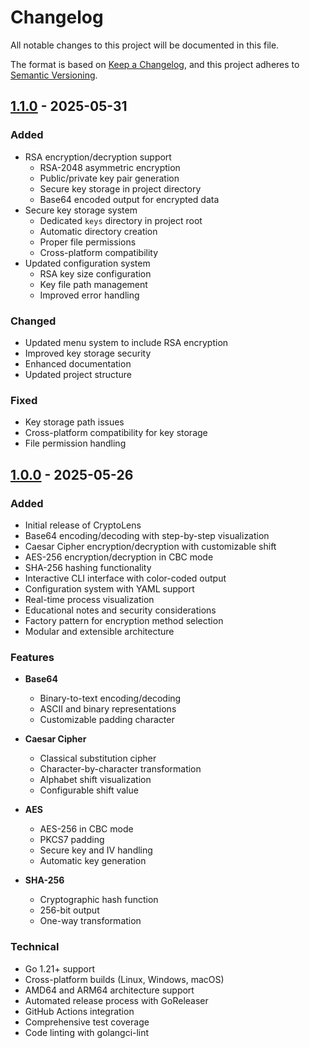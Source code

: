 # Changelog

All notable changes to this project will be documented in this file.

The format is based on [Keep a Changelog](https://keepachangelog.com/en/1.0.0/),
and this project adheres to [Semantic Versioning](https://semver.org/spec/v2.0.0.html).

## [1.1.0] - 2025-05-31

### Added
- RSA encryption/decryption support
  - RSA-2048 asymmetric encryption
  - Public/private key pair generation
  - Secure key storage in project directory
  - Base64 encoded output for encrypted data
- Secure key storage system
  - Dedicated `keys` directory in project root
  - Automatic directory creation
  - Proper file permissions
  - Cross-platform compatibility
- Updated configuration system
  - RSA key size configuration
  - Key file path management
  - Improved error handling

### Changed
- Updated menu system to include RSA encryption
- Improved key storage security
- Enhanced documentation
- Updated project structure

### Fixed
- Key storage path issues
- Cross-platform compatibility for key storage
- File permission handling

## [1.0.0] - 2025-05-26

### Added
- Initial release of CryptoLens
- Base64 encoding/decoding with step-by-step visualization
- Caesar Cipher encryption/decryption with customizable shift
- AES-256 encryption/decryption in CBC mode
- SHA-256 hashing functionality
- Interactive CLI interface with color-coded output
- Configuration system with YAML support
- Real-time process visualization
- Educational notes and security considerations
- Factory pattern for encryption method selection
- Modular and extensible architecture

### Features
- **Base64**
  - Binary-to-text encoding/decoding
  - ASCII and binary representations
  - Customizable padding character

- **Caesar Cipher**
  - Classical substitution cipher
  - Character-by-character transformation
  - Alphabet shift visualization
  - Configurable shift value

- **AES**
  - AES-256 in CBC mode
  - PKCS7 padding
  - Secure key and IV handling
  - Automatic key generation

- **SHA-256**
  - Cryptographic hash function
  - 256-bit output
  - One-way transformation

### Technical
- Go 1.21+ support
- Cross-platform builds (Linux, Windows, macOS)
- AMD64 and ARM64 architecture support
- Automated release process with GoReleaser
- GitHub Actions integration
- Comprehensive test coverage
- Code linting with golangci-lint

[1.1.0]: https://github.com/abdorrahmani/cryptolens/releases/tag/v1.1.0
[1.0.0]: https://github.com/abdorrahmani/cryptolens/releases/tag/v1.0.0 
